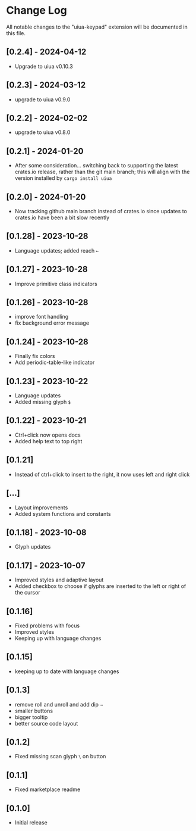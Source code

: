 # Change Log

All notable changes to the "uiua-keypad" extension will be documented in this
file.

## [0.2.4] - 2024-04-12

- Upgrade to uiua v0.10.3

## [0.2.3] - 2024-03-12

- upgrade to uiua v0.9.0

## [0.2.2] - 2024-02-02

- upgrade to uiua v0.8.0

## [0.2.1] - 2024-01-20

- After some consideration... switching back to supporting the latest crates.io
  release, rather than the git main branch; this will align with the version
  installed by `cargo install uiua`

## [0.2.0] - 2024-01-20

- Now tracking github main branch instead of crates.io since updates to
  crates.io have been a bit slow recently

## [0.1.28] - 2023-10-28

- Language updates; added reach `⟜`

## [0.1.27] - 2023-10-28

- Improve primitive class indicators

## [0.1.26] - 2023-10-28

- improve font handling
- fix background error message

## [0.1.24] - 2023-10-28

- Finally fix colors
- Add periodic-table-like indicator

## [0.1.23] - 2023-10-22

- Language updates
- Added missing glyph `$`

## [0.1.22] - 2023-10-21

- Ctrl+click now opens docs
- Added help text to top right

## [0.1.21]

- Instead of ctrl+click to insert to the right, it now uses left and right click

## [...]

- Layout improvements
- Added system functions and constants

## [0.1.18] - 2023-10-08

- Glyph updates

## [0.1.17] - 2023-10-07

- Improved styles and adaptive layout
- Added checkbox to choose if glyphs are inserted to the left or right of the cursor

## [0.1.16]

- Fixed problems with focus
- Improved styles
- Keeping up with language changes

## [0.1.15]

- keeping up to date with language changes

## [0.1.3]

- remove roll and unroll and add dip `→`
- smaller buttons
- bigger tooltip
- better source code layout

## [0.1.2]

- Fixed missing scan glyph `\` on button

## [0.1.1]

- Fixed marketplace readme

## [0.1.0]

- Initial release
